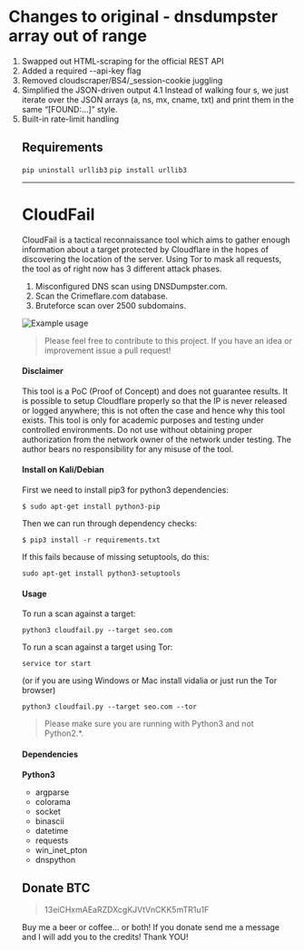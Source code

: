 # Changes to original - dnsdumpster array out of range
1. Swapped out HTML-scraping for the official REST API
2. Added a required --api-key flag
3. Removed cloudscraper/BS4/_session-cookie juggling
4. Simplified the JSON-driven output
4.1 Instead of walking four <table>s, we just iterate over the JSON arrays (a, ns, mx, cname, txt) and print them in the same “[FOUND:…]” style.
5. Built-in rate-limit handling

## Requirements
`pip uninstall urllib3`
`pip install urllib3`

---------------------------------------------------------------------------------------------------------------------------------------------------

# CloudFail

CloudFail is a tactical reconnaissance tool which aims to gather enough information about a target protected by Cloudflare in the hopes of discovering the location of the server. Using Tor to mask all requests, the tool as of right now has 3 different attack phases.

1. Misconfigured DNS scan using DNSDumpster.com.
2. Scan the Crimeflare.com database.
3. Bruteforce scan over 2500 subdomains.

![Example usage](http://puu.sh/pq7vH/62d56aa41f.png "Example usage")

> Please feel free to contribute to this project. If you have an idea or improvement issue a pull request!

#### Disclaimer
This tool is a PoC (Proof of Concept) and does not guarantee results.  It is possible to setup Cloudflare properly so that the IP is never released or logged anywhere; this is not often the case and hence why this tool exists.
This tool is only for academic purposes and testing  under controlled environments. Do not use without obtaining proper authorization
from the network owner of the network under testing.
The author bears no responsibility for any misuse of the tool.

#### Install on Kali/Debian

First we need to install pip3 for python3 dependencies:

```$ sudo apt-get install python3-pip```

Then we can run through dependency checks:

```$ pip3 install -r requirements.txt```

If this fails because of missing setuptools, do this:

```sudo apt-get install python3-setuptools```

#### Usage

To run a scan against a target:

```python3 cloudfail.py --target seo.com```

To run a scan against a target using Tor:

```service tor start```

(or if you are using Windows or Mac install vidalia or just run the Tor browser)

```python3 cloudfail.py --target seo.com --tor```

> Please make sure you are running with Python3 and not Python2.*.


#### Dependencies
**Python3**
* argparse
* colorama
* socket
* binascii
* datetime
* requests
* win_inet_pton
* dnspython

## Donate BTC
> 13eiCHxmAEaRZDXcgKJVtVnCKK5mTR1u1F

Buy me a beer or coffee... or both! 
If you donate send me a message and I will add you to the credits!
Thank YOU!
